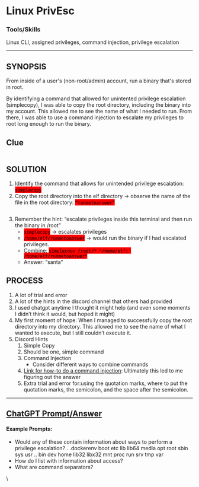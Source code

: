 # Linux PrivEsc

### Tools/Skills 

Linux CLI, assigned privileges, command injection, privilege escalation

---

## SYNOPSIS

From inside of a user's (non-root/admin) account, run a binary that's stored in root.

By identifying a command that allowed for unintented privilege escalation (simplecopy), I was able to copy the root directory, including the binary into my account. This allowed me to see the name of what I needed to run. From there, I was able to use a command injection to escalate my privileges to root long enough to run the binary.&#x20;

## Clue

<figure><img src="https://lh7-us.googleusercontent.com/aQi8VhBhAeOJcaMNieW2M3qnK702c2xjuWld-JmLeUBauwgLpV6IULd_qqfHnsb3FCWduTp51FUemfvcMgm8aMdw8qPD9PMYp7Kx2XW4Rp3sFoZ7Wew9HSznlpINqQ_jGh-3HKe6vkAsR9P2kvmigkY" alt=""><figcaption></figcaption></figure>

## SOLUTION

1. Identify the command that allows for unintended privilege escalation: <mark style="background-color:red;">`simplecopy`</mark>
2. Copy the root directory into the elf directory → observe the name of the file in the root directory: <mark style="background-color:red;">`“runmetoanswer”`</mark>

<figure><img src="https://lh7-us.googleusercontent.com/gH3VXhMfznuXw7LnlHCWAe7Lb3V81IQpY4blT5MNFUuS2ZELO7gkk_95uRWipmsdtMSdaDGxJEUUWc61MBFHG3LL4x_jryJU7rPndq8OGKifQnDCLb-ev93h4sWXkat9JWpX8FROWPteIedf8phXbsA" alt=""><figcaption></figcaption></figure>

3. Remember the hint: “escalate privileges inside this terminal and then run the binary in /root”
   * <mark style="background-color:red;">`simplecopy`</mark> → escalates privileges
   * <mark style="background-color:red;">`/home/elf/runmetoanswer`</mark> → would run the binary if I had escalated privileges.
   * Combine: <mark style="background-color:red;">`simplecopy /root/* "/home/elf; /home/elf/runmetoanswer"`</mark>
   * Answer: “santa”

## PROCESS

1. A lot of trial and error
2. A lot of the hints in the discord channel that others had provided
3. I used chatgpt anytime I thought it might help (and even some moments I didn’t think it would, but hoped it might)
4. My first moment of hope: When I managed to successfully copy the root directory into my directory. This allowed me to see the name of what I wanted to execute, but I still couldn’t execute it.&#x20;
5. Discord Hints
   1. Simple Copy
   2. Should be one, simple command
   3. Command Injection
      * Consider different ways to combine commands
   4. [Link for how-to do a command injection](https://owasp.org/www-community/attacks/Command\_Injection): Ultimately this led to me figuring out the answer
   5. Extra trial and error for:using the quotation marks, where to put the quotation marks, the semicolon, and the space after the semicolon.

***

## [ChatGPT Prompt/Answer](https://chat.openai.com/share/2494b672-940b-4b46-8d0e-1df897f0f679)

#### Example Prompts:

* Would any of these contain information about ways to perform a privilege escalation? .   .dockerenv  boot  etc   lib    lib64   media  opt   root  sbin  sys  usr ..  bin         dev   home  lib32  libx32  mnt    proc  run   srv   tmp  var
* How do I list with information about access?
* What are command separators?

\
